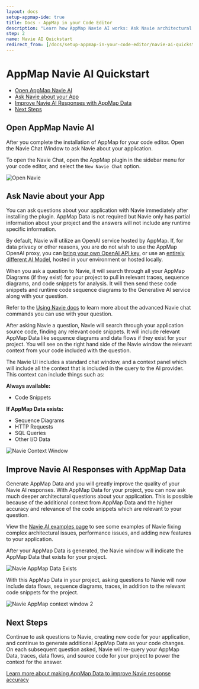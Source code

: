 ```yaml
---
layout: docs
setup-appmap-ide: true
title: Docs - AppMap in your Code Editor
description: "Learn how AppMap Navie AI works: Ask Navie architectural level questions about your code and use AppMap Data as"
step: 2
name: Navie AI Quickstart
redirect_from: [/docs/setup-appmap-in-your-code-editor/navie-ai-quickstart]
---
```


# AppMap Navie AI Quickstart

- [Open AppMap Navie AI](#open-appmap-navie-ai)
- [Ask Navie about your App](#ask-navie-about-your-app)
- [Improve Navie AI Responses with AppMap Data](#improve-navie-ai-responses-with-appmap-data)
- [Next Steps](#next-steps)

## Open AppMap Navie AI

After you complete the installation of AppMap for your code editor. Open the Navie Chat Window to ask Navie about your application. 

To open the Navie Chat, open the AppMap plugin in the sidebar menu for your code editor, and select the `New Navie Chat` option.

![Open Navie](/assets/img/open-navie.webp)

## Ask Navie about your App

You can ask questions about your application with Navie immediately after installing the plugin.  AppMap Data is not required but Navie only has partial information about your project and the answers will not include any runtime specific information. 

By default, Navie will utilize an OpenAI service hosted by AppMap. If, for data privacy or other reasons, you are do not wish to use the AppMap OpenAI proxy, you can [bring your own OpenAI API key](/docs/navie/bring-your-own-model.html#bring-your-own-openai-api-key-byok), or use an [entirely different AI Model](/docs/navie/bring-your-own-model.html#ollama), hosted in your environment or hosted locally.

When you ask a question to Navie, it will search through all your AppMap Diagrams (if they exist) for your project to pull in relevant traces, sequence diagrams, and code snippets for analysis. It will then send these code snippets and runtime code sequence diagrams to the Generative AI service along with your question. 

Refer to the [Using Navie docs](/docs/navie/using-navie) to learn more about the advanced Navie chat commands you can use with your question. 

After asking Navie a question, Navie will search through your application source code, finding any relevant code snippets. It will include relevant AppMap Data like sequence diagrams and data flows if they exist for your project. You will see on the right hand side of the Navie window the relevant context from your code included with the question. 

The Navie UI includes a standard chat window, and a context panel which will include all the context that is included in the query to the AI provider.  This context can include things such as:

**Always available:**  
- Code Snippets

**If AppMap Data exists:**  
- Sequence Diagrams
- HTTP Requests
- SQL Queries
- Other I/O Data

![Navie Context Window](/assets/img/navie-context-window.webp)

## Improve Navie AI Responses with AppMap Data

Generate AppMap Data and you will greatly improve the quality of your Navie AI responses. With AppMap Data for your project, you can now ask much deeper architectural questions about your application. This is possible because of the additional context from AppMap Data and the higher accuracy and relevance of the code snippets which are relevant to your question. 

View the [Navie AI examples page](/product/examples/navie) to see some examples of Navie fixing complex architectural issues, performance issues, and adding new features to your application.

After your AppMap Data is generated, the Navie window will indicate the AppMap Data that exists for your project. 

![Navie AppMap Data Exists](/assets/img/navie-appmap-data-exists.webp)

With this AppMap Data in your project, asking questions to Navie will now include data flows, sequence diagrams, traces, in addition to the relevant code snippets for the project. 

![Navie AppMap context window 2](/assets/img/navie-appmap-context-window.webp)

## Next Steps

Continue to ask questions to Navie, creating new code for your application, and continue to generate additional AppMap Data as your code changes.  On each subsequent question asked, Navie will re-query your AppMap Data, traces, data flows, and source code for your project to power the context for the answer. 

[Learn more about making AppMap Data to improve Navie response accuracy](/docs/get-started-with-appmap/making-appmap-data)